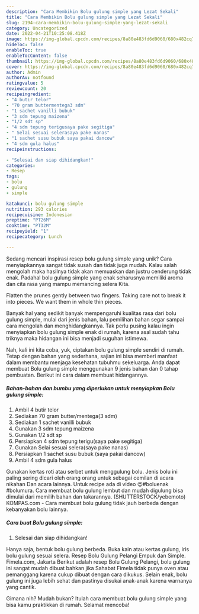 ```yaml
---
description: "Cara Membikin Bolu gulung simple yang Lezat Sekali"
title: "Cara Membikin Bolu gulung simple yang Lezat Sekali"
slug: 2194-cara-membikin-bolu-gulung-simple-yang-lezat-sekali
category: Uncategorized
date: 2022-04-21T10:25:08.418Z
image: https://img-global.cpcdn.com/recipes/8a80e483fd6d9060/680x482cq70/bolu-gulung-simple-foto-resep-utama.jpg
hideToc: false
enableToc: true
enableTocContent: false
thumbnail: https://img-global.cpcdn.com/recipes/8a80e483fd6d9060/680x482cq70/bolu-gulung-simple-foto-resep-utama.jpg
cover: https://img-global.cpcdn.com/recipes/8a80e483fd6d9060/680x482cq70/bolu-gulung-simple-foto-resep-utama.jpg
author: Admin
authorAv: notfound
ratingvalue: 5
reviewcount: 20
recipeingredient:
- "4 butir telor"
- "70 gram buttermentega3 sdm"
- "1 sachet vanilli bubuk"
- "3 sdm tepung maizena"
- "1/2 sdt sp"
- "4 sdm tepung terigusaya pake segitiga"
- " Selai sesuai selerasaya pake nanas"
- "1 sachet susu bubuk saya pakai dancow"
- "4 sdm gula halus"
recipeinstructions:

- "Selesai dan siap dihidangkan!"
categories:
- Resep
tags:
- bolu
- gulung
- simple

katakunci: bolu gulung simple 
nutrition: 293 calories
recipecuisine: Indonesian
preptime: "PT26M"
cooktime: "PT32M"
recipeyield: "1"
recipecategory: Lunch

---
```





Sedang mencari inspirasi resep bolu gulung simple yang unik? Cara menyiapkannya sangat tidak susah dan tidak juga mudah. Kalau salah mengolah maka hasilnya tidak akan memuaskan dan justru cenderung tidak enak. Padahal bolu gulung simple yang enak seharusnya memiliki aroma dan cita rasa yang mampu memancing selera Kita.





Flatten the prunes gently between two fingers. Taking care not to break it into pieces. We want them in whole thin pieces.

Banyak hal yang sedikit banyak mempengaruhi kualitas rasa dari bolu gulung simple, mulai dari jenis bahan, lalu pemilihan bahan segar sampai cara mengolah dan menghidangkannya. Tak perlu pusing kalau ingin menyiapkan bolu gulung simple enak di rumah, karena asal sudah tahu triknya maka hidangan ini bisa menjadi suguhan istimewa.






Nah, kali ini kita coba, yuk, ciptakan bolu gulung simple sendiri di rumah. Tetap dengan bahan yang sederhana, sajian ini bisa memberi manfaat dalam membantu menjaga kesehatan tubuhmu sekeluarga. Anda dapat membuat Bolu gulung simple menggunakan 9 jenis bahan dan 0 tahap pembuatan. Berikut ini cara dalam membuat hidangannya.

<!--inarticleads1-->

##### Bahan-bahan dan bumbu yang diperlukan untuk menyiapkan Bolu gulung simple:

1. Ambil 4 butir telor
1. Sediakan 70 gram butter/mentega(3 sdm)
1. Sediakan 1 sachet vanilli bubuk
1. Gunakan 3 sdm tepung maizena
1. Gunakan 1/2 sdt sp
1. Persiapkan 4 sdm tepung terigu(saya pake segitiga)
1. Gunakan  Selai sesuai selera(saya pake nanas)
1. Persiapkan 1 sachet susu bubuk (saya pakai dancow)
1. Ambil 4 sdm gula halus


Gunakan kertas roti atau serbet untuk menggulung bolu. Jenis bolu ini paling sering dicari oleh orang orang untuk sebagai cemilan di acara nikahan Dan acara lainnya. Untuk recipe ada di video 😉#boluenak #bolumura. Cara membuat bolu gulung lembut dan mudah digulung bisa dimulai dari memilih bahan dan takarannya. (SHUTTERSTOCK/yebemoto) KOMPAS.com - Cara membuat bolu gulung tidak jauh berbeda dengan kebanyakan bolu lainnya. 

<!--inarticleads2-->

##### Cara buat Bolu gulung simple:


1. Selesai dan siap dihidangkan!

Hanya saja, bentuk bolu gulung berbeda. Buka kain atau kertas gulung, iris bolu gulung sesuai selera. Resep Bolu Gulung Pelangi Empuk dan Simple. Fimela.com, Jakarta Berikut adalah resep Bolu Gulung Pelangi, bolu gulung ini sangat mudah dibuat bahkan jika Sahabat Fimela tidak punya oven atau pemanggang karena cukup dibuat dengan cara dikukus. Selain enak, bolu gulung ini juga lebih sehat dan pastinya disukai anak-anak karena warnanya yang cantik. 

Gimana nih? Mudah bukan? Itulah cara membuat bolu gulung simple yang bisa kamu praktikkan di rumah. Selamat mencoba!
